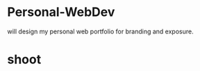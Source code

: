# Personal-WebDev
will design my personal web portfolio for branding and exposure.

<!doctype>
<html>
<head>
  <title> web </title>
</head>
<body>
  
  
  <h1> shoot </h1>
  
</body>
</html>

